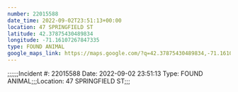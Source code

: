 ```yaml
---
number: 22015588
date_time: 2022-09-02T23:51:13+00:00
location: 47 SPRINGFIELD ST
latitude: 42.37875430489834
longitude: -71.16107267847335
type: FOUND ANIMAL
google_maps_link: https://maps.google.com/?q=42.37875430489834,-71.16107267847335
---
```


;;;;;;Incident #: 22015588   Date: 2022-09-02 23:51:13    Type: FOUND ANIMAL;;;Location: 47 SPRINGFIELD ST;;;
